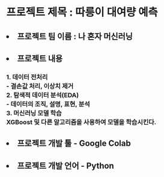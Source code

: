 

<h1> 프로젝트 제목 : 따릉이 대여량 예측 </h1>
<h2> <li> 프로젝트 팀 이름 : 나 혼자 머신러닝 </li> </h2>
<h2> <li> 프로젝트 내용 </li></h2>
<h3> 1. 데이터 전처리 <br>
 - 결손값 처리, 이상치 제거 <br>
 2. 탐색적 데이터 분석(EDA) <br>
 - 데이터의 조직, 설명, 표현, 분석 <br> 
 3. 머신러닝 모델 학습 <br>
 XGBoost 및 다른 알고리즘을 사용하여 모델을 학습시킨다. <br> 

<h2> <li>프로젝트 개발 툴 - Google Colab </li> </h2>
<h2> <li> 프로젝트 개발 언어 - Python </li> </h2>
